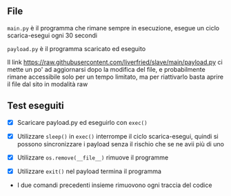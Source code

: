 ## File
```main.py``` è il programma che rimane sempre in esecuzione, esegue un ciclo scarica-esegui ogni 30 secondi

```payload.py``` è il programma scaricato ed eseguito

Il link https://raw.githubusercontent.com/liverfried/slave/main/payload.py ci mette un po' ad aggiornarsi dopo la modifica del file, e probabilmente rimane accessibile solo per un tempo limitato, ma per riattivarlo basta aprire il file dal sito in modalità raw

## Test eseguiti
- [x] Scaricare payload.py ed eseguirlo con ```exec()```
- [x] Utilizzare ```sleep()``` in ```exec()``` interrompe il ciclo scarica-esegui, quindi si possono sincronizzare i payload senza il rischio che se ne avii più di uno

- [x] Utilizzare ```os.remove(__file__)``` rimuove il programme
- [x] Utilizzare ```exit()``` nel payload termina il programma
- I due comandi precedenti insieme rimuovono ogni traccia del codice